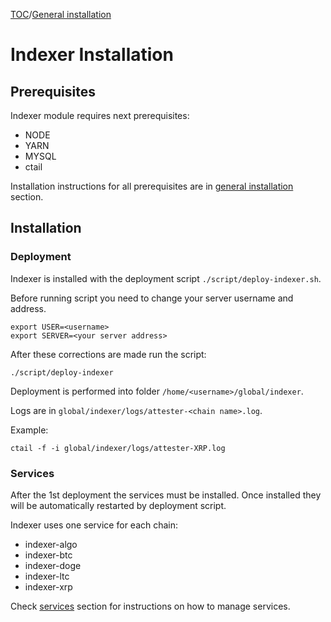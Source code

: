 [TOC](./../README.md)/[General installation](../installation/general-installation.md)
# Indexer Installation

## Prerequisites
Indexer module requires next prerequisites:
- NODE
- YARN
- MYSQL
- ctail

Installation instructions for all prerequisites are in [general installation](general-installation.md) section.

## Installation

### Deployment

Indexer is installed with the deployment script `./script/deploy-indexer.sh`.

Before running script you need to change your server username and address.
```
export USER=<username>
export SERVER=<your server address>
```

After these corrections are made run the script:
```
./script/deploy-indexer
```

Deployment is performed into folder `/home/<username>/global/indexer`.

Logs are in `global/indexer/logs/attester-<chain name>.log`.

Example: 
```
ctail -f -i global/indexer/logs/attester-XRP.log
```


### Services

After the 1st deployment the services must be installed. Once installed they will be automatically restarted by deployment script.

Indexer uses one service for each chain: 
- indexer-algo
- indexer-btc
- indexer-doge
- indexer-ltc
- indexer-xrp

Check [services](services.md) section for instructions on how to manage services.
